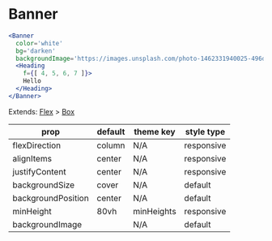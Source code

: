 # Banner

```.jsx
<Banner
  color='white'
  bg='darken'
  backgroundImage='https://images.unsplash.com/photo-1462331940025-496dfbfc7564?w=2048&q=20'>
  <Heading
    f={[ 4, 5, 6, 7 ]}>
    Hello
  </Heading>
</Banner>
```

Extends: [Flex](/components/Flex) > [Box](/components/Box)

prop | default | theme key | style type
---|---|---|---
flexDirection | column | N/A | responsive
alignItems | center | N/A | responsive
justifyContent | center | N/A | responsive
backgroundSize | cover | N/A | default
backgroundPosition | center | N/A | default
minHeight | 80vh | minHeights | responsive
backgroundImage |  | N/A | default
